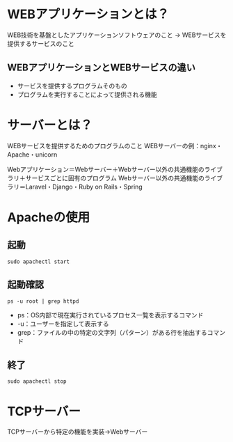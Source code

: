 # WEBアプリケーションとは？
WEB技術を基盤としたアプリケーションソフトウェアのこと
→ WEBサービスを提供するサービスのこと

## WEBアプリケーションとWEBサービスの違い
- サービスを提供するプログラムそのもの
- プログラムを実行することによって提供される機能

# サーバーとは？
WEBサービスを提供するためのプログラムのこと
WEBサーバーの例：nginx・Apache・unicorn

Webアプリケーション＝Webサーバー＋Webサーバー以外の共通機能のライブラリ＋サービスごとに固有のプログラム
Webサーバー以外の共通機能のライブラリ＝Laravel・Django・Ruby on Rails・Spring

# Apacheの使用
## 起動
`` sudo apachectl start ``
## 起動確認
`` ps -u root | grep httpd ``
- ps：OS内部で現在実行されているプロセス一覧を表示するコマンド
- -u：ユーザーを指定して表示する
- grep：ファイルの中の特定の文字列（パターン）がある行を抽出するコマンド
## 終了
`` sudo apachectl stop ``

# TCPサーバー
TCPサーバーから特定の機能を実装→Webサーバー
